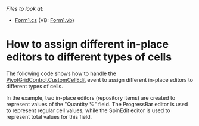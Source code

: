 <!-- default file list -->
*Files to look at*:

* [Form1.cs](./CS/PivotGridControl_CustomCellEdit/Form1.cs) (VB: [Form1.vb](./VB/PivotGridControl_CustomCellEdit/Form1.vb))
<!-- default file list end -->
# How to assign different in-place editors to different types of cells


<p>The following code shows how to handle the <a href="https://documentation.devexpress.com/#WindowsForms/DevExpressXtraPivotGridPivotGridControl_CustomCellEdittopic">PivotGridControl.CustomCellEdit</a> event to assign different in-place editors to different types of cells.</p>
<p>In the example, two in-place editors (repository items) are created to represent values of the "Quantity %" field. The ProgressBar editor is used to represent regular cell values, while the SpinEdit editor is used to represent total values for this field.</p>

<br/>


